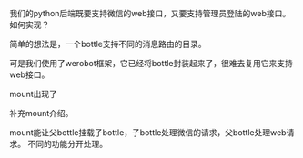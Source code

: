 我们的python后端既要支持微信的web接口，又要支持管理员登陆的web接口。如何实现？


简单的想法是，一个bottle支持不同的消息路由的目录。

可是我们使用了werobot框架，它已经将bottle封装起来了，很难去复用它来支持web接口。


mount出现了

补充mount介绍。

mount能让父bottle挂载子bottle，子bottle处理微信的请求，父bottle处理web请求。
不同的功能分开处理。